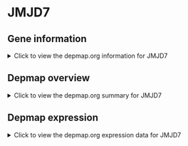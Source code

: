 <h1>JMJD7</h1>

<h2>Gene information</h2>
<details>
  <summary>Click to view the depmap.org information for JMJD7</summary>
  <iframe src="https://depmap.org/portal/gene/JMJD7?tab=about" style="border:none;width:100%;height:800px"></iframe>
</details>

<h2>Depmap overview</h2>
<details>
  <summary>Click to view the depmap.org summary for JMJD7</summary>
  <iframe src="https://depmap.org/portal/gene/JMJD7?tab=overview" style="border:none;width:100%;height:800px"></iframe>
</details>

<h2>Depmap expression</h2>
<details>
  <summary>Click to view the depmap.org expression data for JMJD7</summary>
  <iframe src="https://depmap.org/portal/gene/JMJD7?tab=characterization" style="border:none;width:100%;height:800px"></iframe>
</details>


<!--
<h2>Reactome Pathway diagram</h2>
PNAME
-->


